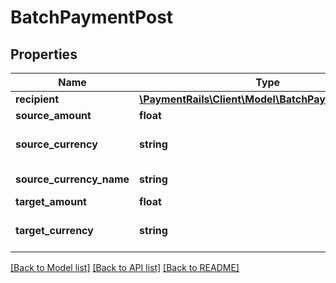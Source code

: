 # BatchPaymentPost

## Properties
Name | Type | Description | Notes
------------ | ------------- | ------------- | -------------
**recipient** | [**\PaymentRails\Client\Model\BatchPaymentRecipient**](BatchPaymentRecipient.md) |  | [optional] 
**source_amount** | **float** |  | [optional] 
**source_currency** | **string** | source currency code | [optional] 
**source_currency_name** | **string** | currency name | [optional] 
**target_amount** | **float** |  | [optional] 
**target_currency** | **string** | target currency code | [optional] 

[[Back to Model list]](../README.md#documentation-for-models) [[Back to API list]](../README.md#documentation-for-api-endpoints) [[Back to README]](../README.md)


